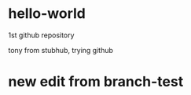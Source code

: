 # hello-world
1st github repository

tony from stubhub, trying github 

# new edit from branch-test
